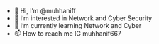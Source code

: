 - 👋 Hi, I’m @muhhaniff
- 👀 I’m interested in Network and Cyber Security
- 🌱 I’m currently learning Network and Cyber
- 📫 How to reach me IG muhhanif667

<!---
muhhaniff/muhhaniff is a ✨ special ✨ repository because its `README.md` (this file) appears on your GitHub profile.
You can click the Preview link to take a look at your changes.
--->
